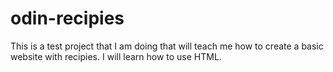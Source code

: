 # odin-recipies
This is a test project that I am doing that will teach me how to create a basic website with recipies. I will learn how to use HTML. 